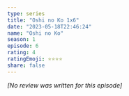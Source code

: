 ```yaml
---
type: series
title: "Oshi no Ko 1x6"
date: "2023-05-18T22:46:24"
name: "Oshi no Ko"
season: 1
episode: 6
rating: 4
ratingEmoji: ⭐️⭐️⭐️⭐️
share: false
---
```


_[No review was written for this episode]_
